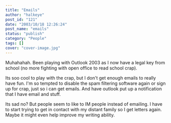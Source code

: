 ```yaml
---
title: "Emails"
author: "halkeye"
post_id: "121"
date: "2003/10/18 12:26:24"
post_name: "emails"
status: "publish"
category: "People"
tags: []
cover: "cover-image.jpg"
---
```


Muhahahah. Been playing with Outlook 2003 as I now have a legal key from school (no more fighting with open office to read school crap).

Its soo cool to play with the crap, but I don't get enough emails to really have fun. I'm so tempted to disable the spam filtering software again or sign up for crap, just so i can get emails. And have outlook put up a notification that I have email and stuff.

Its sad no? But people seem to like to IM people instead of emailing. I have to start trying to get in contact with my distant family so I get letters again. Maybe it might even help improve my writing ability.
